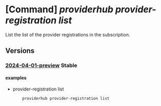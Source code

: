 # [Command] _providerhub provider-registration list_

List the list of the provider registrations in the subscription.

## Versions

### [2024-04-01-preview](/Resources/mgmt-plane/L3N1YnNjcmlwdGlvbnMve30vcHJvdmlkZXJzL21pY3Jvc29mdC5wcm92aWRlcmh1Yi9wcm92aWRlcnJlZ2lzdHJhdGlvbnM=/2024-04-01-preview.xml) **Stable**

<!-- mgmt-plane /subscriptions/{}/providers/microsoft.providerhub/providerregistrations 2024-04-01-preview -->

#### examples

- provider-registration list
    ```bash
        providerhub provider-registration list
    ```
